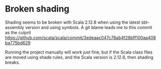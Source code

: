 # Broken shading

Shading seems to be broken with Scala 2.12.8 when using the latest sbt-assembly version and using symbols. A git blame leads me to this commit as the culprit https://github.com/scala/scala/commit/3edeaac047c78ab4f28bff100aa408ba775bd629

Running the project manually will work just fine, but if the Scala class files are moved using shade rules, and the Scala version is 2.12.8, then shading breaks.